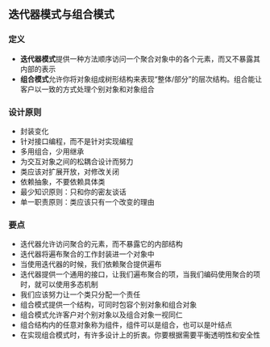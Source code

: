 ## 迭代器模式与组合模式

### 定义

- **迭代器模式**提供一种方法顺序访问一个聚合对象中的各个元素，而又不暴露其内部的表示
- **组合模式**允许你将对象组成树形结构来表现“整体/部分”的层次结构。组合能让客户以一致的方式处理个别对象和对象组合

### 设计原则

- 封装变化
- 针对接口编程，而不是针对实现编程
- 多用组合，少用继承
- 为交互对象之间的松耦合设计而努力
- 类应该对扩展开放，对修改关闭
- 依赖抽象，不要依赖具体类
- 最少知识原则：只和你的密友谈话
- 单一职责原则：类应该只有一个改变的理由

### 要点

- 迭代器允许访问聚合的元素，而不暴露它的内部结构
- 迭代器将遍布聚合的工作封装进一个对象中
- 当使用迭代器的时候，我们依赖聚合提供遍布
- 迭代器提供一个通用的接口，让我们遍布聚合的项，当我们编码使用聚合的项时，就可以使用多态机制
- 我们应该努力让一个类只分配一个责任
- 组合模式提供一个结构，可同时包容个别对象和组合对象
- 组合模式允许客户对个别对象以及组合对象一视同仁
- 组合结构内的任意对象称为组件，组件可以是组合，也可以是叶结点
- 在实现组合模式时，有许多设计上的折衷。你要根据需要平衡透明性和安全性
